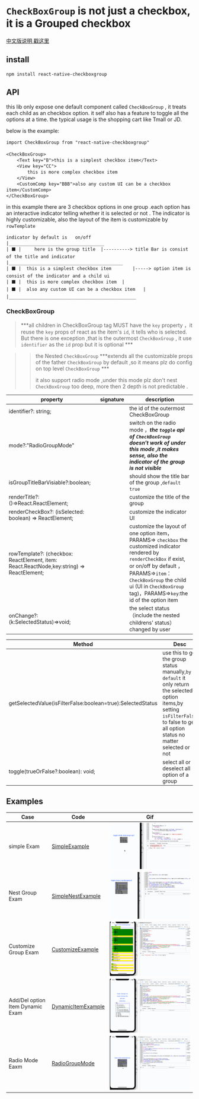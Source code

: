 `CheckBoxGroup` is not just a checkbox, it is a Grouped checkbox
===

[中文版说明 戳这里][f]

install
---
```
npm install react-native-checkboxgroup
```

API
----
this lib only expose one default component called `CheckBoxGroup` , it treats each child as an checkbox option.
it self also has a feature to toggle all the options at a time.
the typical usage is the shopping cart like Tmall or JD.

below is the example:

```
import CheckBoxGroup from "react-native-checkboxgroup"

<CheckBoxGroup>
	<Text key="B">this is a simplest checkbox item</Text>
	<View key="CC">
		this is more complex checkbox item
	</View>
	<CustomComp key="BBB">also any custom UI can be a checkbox item</CustomComp>
</CheckBoxGroup>

```

in this example there are 3 checkbox options in one group .each option has an interactive indicator  telling whether it is selected or not .
The indicator is highly customizable, also the layout of the item is customizable by `rowTemplate`

 ```
 indicator by default is   on/off
|____________________________________
| ⬛️ |     here is the group title  |----------> title Bar is consist of the title and indicator
|___________________________________________
| ⬛️ |  this is a simplest checkbox item		|-----> option item is consist of the indicator and a child ui
| ⬛️ |  this is more complex checkbox item	|
| ⬛️ |  also any custom UI can be a checkbox item	|
|________________________________________________

```
### CheckBoxGroup
> ***all children in CheckBoxGroup tag MUST have the `key` property  ，it reuse the `key` props of react as the item's `id`,  it tells who is selected. But there is one exception ,that is the  outermost  `CheckBoxGroup` , it use `identifier` as the `id` prop but it is optional  ***

> > the Nested `CheckBoxGroup` ***extends all the customizable props of the father `CheckBoxGroup` by default ,so it means plz do config on top level `CheckBoxGroup`   ***
> >
> > it also support radio mode ,under this mode plz don't nest `CheckBoxGroup` too deep, more then 2 depth is not predictable .



|property|signature|description|
|----|---|---|
|identifier?: string;||the id of the outermost CheckBoxGroup |
|mode?:"RadioGroupMode"||switch on the radio mode ，***the `toggle` api of `CheckBoxGroup` doesn't work of under this mode ,it makes sense, also the indicator of the group is not visible***|
|isGroupTitleBarVisiable?:boolean;||should show the title bar of the group ,`default true`|
|renderTitle?:()=>React.ReactElement<any>;||customize the title of the group |
|renderCheckBox?: (isSelected: boolean) => ReactElement<any>;||customize the indicator UI|
|rowTemplate?: (checkbox: ReactElement<any>, item: React.ReactNode,key:string) => ReactElement<any>;||customize the layout of one option item，PARAMS=> `checkbox` the customized indicator rendered by `renderCheckBox` if exist, or on/off by default ，PARAMS=>`item`：`CheckBoxGroup` the child ui (UI in `CheckBoxGroup` tag)，PARAMS=>`key`:the id of the option item|
|onChange?:(k:SelectedStatus)=>void;||the select status （include the nested childrens' status） changed by user |

|Method| Desc |
|----|---|
|getSelectedValue(isFilterFalse:boolean=true):SelectedStatus|use this to get the group status manually,`by default` it only return the selected option items,by setting `isFilterFalse` to false to get all option status no matter selected or not|
|toggle(trueOrFalse?:boolean): void;|select all or deselect all option of a group




Examples
---
|Case|Code|Gif|
|---|---|---|
|simple Exam| [SimpleExample][a]|![简单例子](img/SimpleExample.gif)
|Nest Group Exam |[SimpleNestExample][b]|![简单例子](img/SimpleNestExample.gif)
|Customize Group Exam| [CustomizeExample][c]|![简单例子](img/CustomizeExample.gif)
|Add/Del option Item Dynamic Exam|[DynamicItemExample][d]|![简单例子](img/DynamicItemExample.gif)
|Radio Mode Eaxm|[RadioGroupMode][e]|![简单例子](img/RadioGroupMode.gif)



[a]:https://github.com/ShiYuanjun-Tim/react-native-checkboxGroup/blob/master/src/examples/SimpleExample.tsx
[b]:https://github.com/ShiYuanjun-Tim/react-native-checkboxGroup/blob/master/src/examples/SimpleNestExample.tsx
[c]:https://github.com/ShiYuanjun-Tim/react-native-checkboxGroup/blob/master/src/examples/CustomizeExample.tsx
[d]:https://github.com/ShiYuanjun-Tim/react-native-checkboxGroup/blob/master/src/examples/DynamicItemExample.tsx
[e]:https://github.com/ShiYuanjun-Tim/react-native-checkboxGroup/blob/master/src/examples/RadioGroupMode.tsx
[f]:https://github.com/ShiYuanjun-Tim/react-native-checkboxGroup/blob/master/docs/README_zh.md
